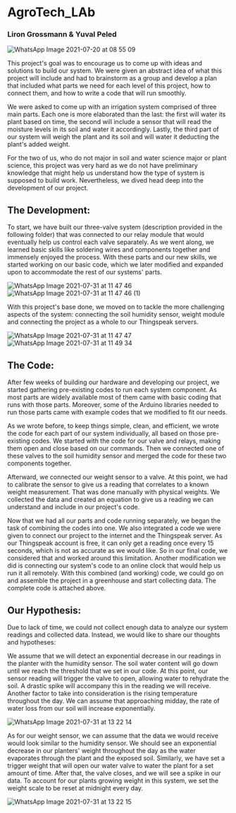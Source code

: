 # AgroTech_LAb
### Liron Grossmann & Yuval Peled

![WhatsApp Image 2021-07-20 at 08 55 09](https://user-images.githubusercontent.com/81626067/126270377-5971ea56-3db7-4403-9472-26bc5154443f.jpeg)


This project's goal was to encourage us to come up with ideas and solutions to build our system. We were given an abstract idea of what this project will include and had to brainstorm as a group and develop a plan that included what parts we need for each level of this project, how to connect them, and how to write a code that will run smoothly.  

We were asked to come up with an irrigation system comprised of three main parts. Each one is more elaborated than the last: the first will water its plant based on time, the second will include a sensor that will read the moisture levels in its soil and water it accordingly. Lastly, the third part of our system will weigh the plant and its soil and will water it deducting the plant's added weight.

For the two of us, who do not major in soil and water science major or plant science, this project was very hard as we do not have preliminary knowledge that might help us understand how the type of system is supposed to build work. Nevertheless, we dived head deep into the development of our project.

## The Development:

To start, we have built our three-valve system (description provided in the following folder) that was connected to our relay module that would eventually help us control each valve separately. As we went along, we learned basic skills like soldering wires and components together and immensely enjoyed the process. With these parts and our new skills, we started working on our basic code, which we later modified and expanded upon to accommodate the rest of our systems' parts.

![WhatsApp Image 2021-07-31 at 11 47 46](https://user-images.githubusercontent.com/81626067/127742469-0379a053-66fd-45d5-a72d-26d289c01f92.jpeg)
![WhatsApp Image 2021-07-31 at 11 47 46 (1)](https://user-images.githubusercontent.com/81626067/127742471-17a94425-a787-4932-837e-d8674355ac2d.jpeg)

With this project's base done, we moved on to tackle the more challenging aspects of the system: connecting the soil humidity sensor, weight module and connecting the project as a whole to our Thingspeak servers.

![WhatsApp Image 2021-07-31 at 11 47 47](https://user-images.githubusercontent.com/81626067/127742493-f380a49a-aa2f-4db6-ab86-a7f0caf21cd3.jpeg)
![WhatsApp Image 2021-07-31 at 11 49 34](https://user-images.githubusercontent.com/81626067/127742494-b8c2fc1e-5305-4730-b409-a4b4f86142cd.jpeg)

## The Code:

After few weeks of building our hardware and developing our project, we started gathering pre-existing codes to run each system component. As most parts are widely available most of them came with basic coding that runs with those parts. Moreover, some of the Arduino libraries needed to run those parts came with example codes that we modified to fit our needs.

As we wrote before, to keep things simple, clean, and efficient, we wrote the code for each part of our system individually, all based on those pre-existing codes. We started with the code for our valve and relays, making them open and close based on our commands. Then we connected one of these valves to the soil humidity sensor and merged the code for these two components together.

Afterward, we connected our weight sensor to a valve. At this point, we had to calibrate the sensor to give us a reading that correlates to a known weight measurement. That was done manually with physical weights. We collected the data and created an equation to give us a reading we can understand and include in our project's code.

Now that we had all our parts and code running separately, we began the task of combining the codes into one. We also integrated a code we were given to connect our project to the internet and the Thingspeak server. As our Thingspeak account is free, it can only get a reading once every 15 seconds, which is not as accurate as we would like. So in our final code, we considered that and worked around this limitation. Another modification we did is connecting our system's code to an online clock that would help us run it all remotely. With this combined (and working) code, we could go on and assemble the project in a greenhouse and start collecting data. The complete code is attached above.

## Our Hypothesis:

Due to lack of time, we could not collect enough data to analyze our system readings and collected data. Instead, we would like to share our thoughts and hypotheses:

We assume that we will detect an exponential decrease in our readings in the planter with the humidity sensor. The soil water content will go down until we reach the threshold that we set in our code. At this point, our sensor reading will trigger the valve to open, allowing water to rehydrate the soil. A drastic spike will accompany this in the reading we will receive. Another factor to take into consideration is the rising temperature throughout the day. We can assume that approaching midday, the rate of water loss from our soil will increase exponentially. 

![WhatsApp Image 2021-07-31 at 13 22 14](https://user-images.githubusercontent.com/81626067/127742421-02048b8d-f888-4e51-b336-151c2dcdc356.jpeg)

As for our weight sensor, we can assume that the data we would receive would look similar to the humidity sensor. We should see an exponential decrease in our planters' weight throughout the day as the water evaporates through the plant and the exposed soil. Similarly, we have set a trigger weight that will open our water valve to water the plant for a set amount of time. After that, the valve closes, and we will see a spike in our data. To account for our plants growing weight in this system, we set the weight scale to be reset at midnight every day.

![WhatsApp Image 2021-07-31 at 13 22 15](https://user-images.githubusercontent.com/81626067/127742431-6365cf0e-a0bc-4953-84a1-16ef8e3cc903.jpeg)

